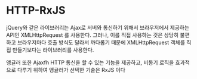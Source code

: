 # HTTP-RxJS

jQuery와 같은 라이브러리는 Ajax로 서버와 통신하기 위해서 브라우저에서 제공하는 API인 XMLHttpRequest 를 사용한다.
그러나, 이를 직접 사용하는 것은 상당히 불편하고 브라우저마다 호출 방식도 달라서 까다롭기 때문에 XMLHttpRequest 객체를 직접 만들기보다는 라이브러리를 사용한다.


앵귤러 또한 Ajaxfh HTTP 통신을 할 수 있는 기능을 제공하고, 비동기 로직을 효과적으로 다루기 위하여 앵귤러가 선택한 기술은 RxJS 이다
